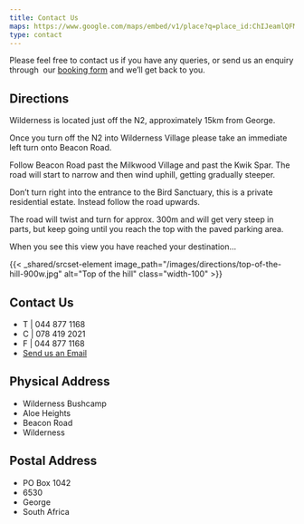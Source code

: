 ```yaml
---
title: Contact Us
maps: https://www.google.com/maps/embed/v1/place?q=place_id:ChIJeamlQFMc1h0RSVrpwk3iOQ8&key=AIzaSyA18kP2XrlRrHEN3yxB0XyCUeqUTDvBdvQ&zoom=12
type: contact
---
```

Please feel free to contact us if you have any queries, or send us an enquiry through  our [booking form](http://www.wildernessbushcamp.co.za/bookings-enquiries/ "Make a Booking") and we’ll get back to you.

## Directions

Wilderness is located just off the N2, approximately 15km from George.

Once you turn off the N2 into Wilderness Village please take an immediate left turn onto Beacon Road. 

Follow Beacon Road past the Milkwood Village and past the Kwik Spar. The road will start to narrow and then wind uphill, getting gradually steeper. 

Don’t turn right into the entrance to the Bird Sanctuary, this is a private residential estate. Instead follow the road upwards.

The road will twist and turn for approx. 300m and will get very steep in parts, but keep going until you reach the top with the paved parking area. 

When you see this view you have reached your destination…

{{< _shared/srcset-element image_path="/images/directions/top-of-the-hill-900w.jpg" alt="Top of the hill" class="width-100" >}}

## Contact Us

* T | 044 877 1168  
* C | 078 419 2021  
* F | 044 877 1168  
* [Send us an Email](mailto:info@wildernessbushcamp.co.za "Email us")

## Physical Address

* Wilderness Bushcamp  
* Aloe Heights  
* Beacon Road  
* Wilderness

## Postal Address

* PO Box 1042  
* 6530  
* George  
* South Africa